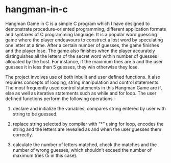 # hangman-in-c
Hangman Game in C is a simple C program which I have designed to demonstrate procedure-oriented programming, different application formats and syntaxes of C programming language. It is a popular word guessing game where the player endeavours to construct a lost word by speculating one letter at a time. After a certain number of guesses, the game finishes and the player lose. The game also finishes when the player accurately distinguishes all the letters of the secret word within number of guesses allocated by the host. For instance, if the maximum tries are 5 and the user guesses it in less than 5 guesses, they win otherwise they lose.

The project involves use of both inbuilt and user defined functions. It also requires concepts of looping, string manipulation and control statements. The most frequently used control statements in this Hangman Game are if, else as well as iterative statements such as while and for loop.
The user defined functions perform the following operations -

1. declare and initialize the variables, compares string entered by user with string to be guessed.

2. replace string selected by compiler with “*” using for loop, encodes the string and the letters are revealed as and when the user guesses them correctly.
 
3. calculate the number of letters matched, check the matches and the number of wrong guesses, which shouldn’t exceed the number of maximum tries (5 in this case).

